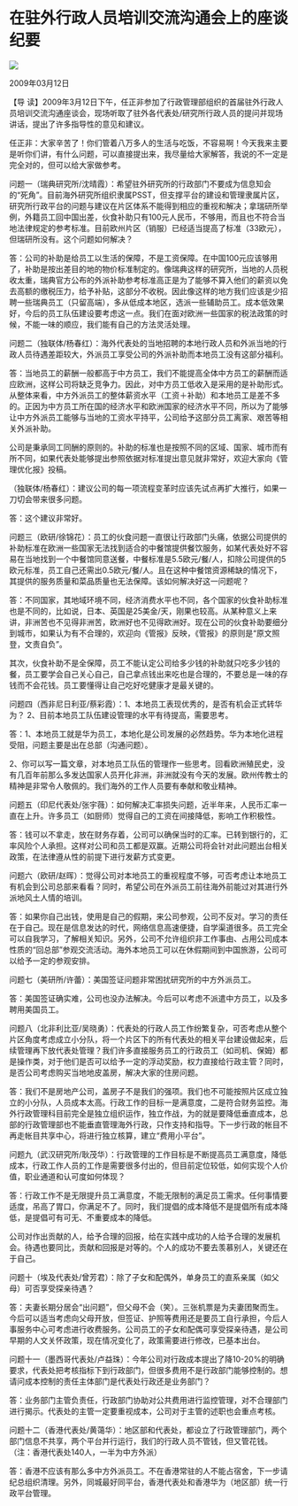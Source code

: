 # 在驻外行政人员培训交流沟通会上的座谈纪要
<img class="pv" src="https://api.visitor.plantree.me/visitor-badge/pv?namespace=plantree.me&key=renzhengfei-speeches/./docs/speeches/2009/03/在驻外行政人员培训交流沟通会上的座谈纪要.md">


2009年03月12日



【导  读】2009年3月12日下午，任正非参加了行政管理部组织的首届驻外行政人员培训交流沟通座谈会，现场听取了驻外各代表处/研究所行政人员的提问并现场讲话，提出了许多指导性的意见和建议。



任正非：大家辛苦了！你们管着八万多人的生活与吃饭，不容易啊！今天我来主要是听你们讲，有什么问题，可以直接提出来，我尽量给大家解答，我说的不一定是完全对的，但可以给大家做参考。

问题一（瑞典研究所/沈晴霞）：希望驻外研究所的行政部门不要成为信息知会的“死角”。目前海外研究所组织隶属PSST，但支撑平台的建设和管理隶属片区，研究所行政平台的问题与建议在片区体系不能得到相应的重视和解决；拿瑞研所举例，外籍员工回中国出差，伙食补助只有100元人民币，不够用，而且也不符合当地法律规定的参考标准。目前欧州片区（销服）已经适当提高了标准（33欧元），但瑞研所没有。这个问题如何解决？

答：公司的补助是给员工以生活的保障，不是工资保障。在中国100元应该够用了，补助是按出差目的地的物价标准制定的。像瑞典这样的研究所，当地的人员税收太重，瑞典官方公布的外派补助参考标准高正是为了能够不算入他们的薪资以免去高额的缴税压力，给予补贴，这部分不收税。因此像这样的地方我们应该是少招聘一些瑞典员工（只留高端），多从低成本地区，选派一些辅助员工。成本低效果好，今后的员工队伍建设要考虑这一点。我们在面对欧洲一些国家的税法政策的时候，不能一味的顺应，我们能有自己的方法灵活处理。

问题二（独联体/杨春红）：海外代表处的当地招聘的本地行政人员和外派当地的行政人员待遇差距较大，外派员工享受公司的外派补助而本地员工没有这部分福利。

答：当地员工的薪酬一般都高于中方员工，我们不能提高全体中方员工的薪酬而适应欧洲，这样公司将缺乏竞争力。因此，对中方员工低收入是采用的是补助形式。从整体来看，中方外派员工的整体薪资水平（工资＋补助）和本地员工是差不多的。正因为中方员工所在国的经济水平和欧洲国家的经济水平不同，所以为了能够让中方外派员工能够与当地的工资水平持平，公司给予这部分员工离家、艰苦等相关外派补助。

公司是秉承同工同酬的原则的。补助的标准也是按照不同的区域、国家、城市而有所不同，如果代表处能够提出参照依据对标准提出意见就非常好，欢迎大家向《管理优化报》投稿。

（独联体/杨春红）：建议公司的每一项流程变革时应该先试点再扩大推行，如果一刀切会带来很多问题。

答：这个建议非常好。

问题三（欧研/徐锦花）：员工的伙食问题一直很让行政部门头痛，依据公司提供的补助标准在欧洲一些国家无法找到适合的中餐馆提供餐饮服务，如某代表处好不容易在当地找到一个中餐馆同意送餐，中餐标准是5.5欧元/餐/人，扣除公司提供的5欧元标准，员工自己还需出0.5欧元/餐/人。且在这种中餐馆资源稀缺的情况下，其提供的服务质量和菜品质量也无法保障。该如何解决好这一问题呢？

答：不同国家，其地域环境不同，经济消费水平也不同，各个国家的伙食补助标准也是不同的，比如说，日本、英国是25美金/天，刚果也较高。从某种意义上来讲，非洲苦也不见得非洲苦，欧洲好也不见得欧洲好。现在公司的伙食补助要细分到城市，如果认为有不合理的，欢迎向《管报》反映，《管报》的原则是“原文照登，文责自负”。

其次，伙食补助不是全保障，员工不能认定公司给多少钱的补助就只吃多少钱的餐，员工要学会自己关心自己，自己拿点钱出来吃也是合理的，不要总是一味的存钱而不会花钱。员工要懂得让自己吃好吃健康才是最关键的。

问题四（西非尼日利亚/蔡彩霞）：1、本地员工表现优秀的，是否有机会正式转华为？ 2、目前本地员工队伍建设管理的水平有待提高，需要思考。

答：1、本地员工就是华为员工，本地化是公司发展的必然趋势。华为本地化进程受阻，问题主要是出在总部（沟通问题）。

2、你可以写一篇文章，对本地员工队伍的管理作一些思考。回看欧洲殖民史，没有几百年前那么多发达国家人员开化非洲，非洲就没有今天的发展。欧州传教士的精神是非常令人敬佩的。我们海外的工作人员要有奉献和敬业精神。

问题五（印尼代表处/张宇薇）：如何解决汇率损失问题，近半年来，人民币汇率一直在上升。许多员工（如厨师）觉得自己的工资在间接降低，影响工作积极性。

答：钱可以不拿走，放在财务存着，公司可以确保当时的汇率。已转到银行的，汇率风险个人承担。这样对公司和员工都是双赢。近期公司将会针对此问题出台相关政策，在法律遵从性的前提下进行发薪方式变更。

问题六（欧研/赵晖）：觉得公司对本地员工的重视程度不够，可否考虑让本地员工有机会到公司总部来看看？同时，希望公司在外派员工前往海外前能过对其进行外派地风土人情的培训。

答：如果你自己出钱，使用是自己的假期，来公司参观，公司不反对。学习的责任在于自己。现在是信息发达的时代，网络信息高速便捷，自学渠道很多。员工完全可以自我学习，了解相关知识。另外，公司不允许组织非工作事由、占用公司成本性质的“回总部”参观交流活动。海外本地员工可以在休假期间到中国旅游，公司可以给予一定的参观安排。

问题七（美研所/许蕾）：美国签证问题非常困扰研究所的中方外派员工。

答：美国签证确实难，公司也没办法解决。今后可以考虑不派遣中方员工，以及多聘用美国员工。

问题八（北非利比亚/吴晓勇）：代表处的行政人员工作纷繁复杂，可否考虑从整个片区角度考虑成立小分队，将一个片区下的所有代表处的相关平台建设做起来，后续管理再下放代表处管理？我们许多直接服务员工的行政员工（如司机、保姆）都是操作类，对于他们是否可以给予一定的浮动奖励，权力直接给行政主管？同时，是否公司考虑购买当地地皮盖房，解决大家的住房问题。

答：我们不是房地产公司，盖房子不是我们的强项。我们也不可能按照片区成立独立的小分队，人员成本太高。行政工作的目标一是满意度，二是符合财务监控。海外行政管理科目前完全是独立组织运作，独立作战，为的就是要降低垂直成本，总部的行政管理部也不能垂直管理海外行政，只作支持和指导。下一步行政的帐目不再走帐目共享中心，将进行独立核算，建立“费用小平台”。

问题九（武汉研究所/耿茂华）：行政管理的工作目标是不断提高员工满意度，降低成本，行政工作人员的工作是需要很多付出的，但目前定位较低，如何实现个人价值，职业通道和认可度如何体现？

答：行政工作不是无限提升员工满意度，不能无限制的满足员工需求。任何事情要适度，吊高了胃口，你满足不了。同时，我们提倡的成本降低不是提倡所有成本降低，是提倡可有可无、不重要成本的降低。

公司对作出贡献的人，给予合理的回报，给在实践中成功的人给予合理的发展机会。待遇也要同比，贡献和回报是对等的。个人的成功不要去羡慕别人，关键还在于自己。

问题十（埃及代表处/曾芳君）：除了子女和配偶外，单身员工的直系亲属（如父母）可否享受探亲待遇？

答：夫妻长期分居会“出问题”，但父母不会（笑）。三张机票是为夫妻团聚而生。今后可以适当考虑向父母开放，但签证、护照等费用还是要员工自行承担，今后人事服务中心可考虑进行收费服务。公司员工的子女和配偶可享受探亲待遇，是公司早期的人文关怀政策，现在情况变化了，政策需要进行修改，已基本出台。

问题十一（墨西哥代表处/卢益珠）：今年公司对行政成本提出了降10-20%的明确要求，代表处把考核指标下到行政部门，但很多费用不是行政部门能够控制的。想请问成本控制的责任主体部门是代表处行政还是业务部门？

答：业务部门主管负责任，行政部门协助对公共费用进行监控管理，对不合理部门进行揭示。代表处的主管一定要重视成本，公司对于主管的述职也会重点考核。

问题十二（香港代表处/黄蔼华）：地区部和代表处，都设立了行政管理部门，两个部门信息不共享，两个平台并行运行，我们的行政人员不管钱，但又管花钱。（注：香港代表处140人，一半为中方外派）

答：香港不应该有那么多中方外派员工。不在香港常驻的人不能占宿舍，下一步请纪总组织清理。另外，同城最好同平台，香港代表处和香港华为（地区部）统一行政平台管理。
